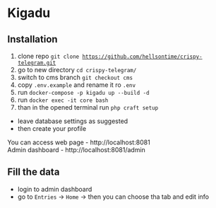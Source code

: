 
# Kigadu

## Installation

1. clone repo <code>git clone https://github.com/hellsontime/crispy-telegram.git </code>
2. go to new directory <code>cd crispy-telegram/</code>
3. switch to cms branch <code>git checkout cms</code>
5. copy <code>.env.example</code> and rename it ro <code>.env</code>
6. run <code>docker-compose -p kigadu up --build -d</code>
7. run <code>docker exec -it core bash</code>
8. than in the opened terminal run <code>php craft setup</code>
- leave database settings as suggested
- then create your profile

You can access web page - http://localhost:8081 <br>
Admin dashboard - http://localhost:8081/admin

## Fill the data

- login to admin dashboard
- go to <code>Entries</code> -> <code>Home</code> -> then you can choose tha tab and edit info
